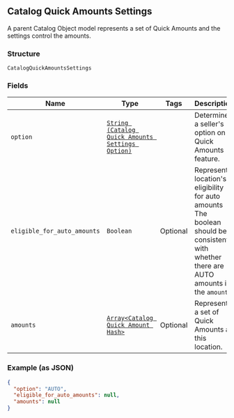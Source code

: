 ## Catalog Quick Amounts Settings

A parent Catalog Object model represents a set of Quick Amounts and the settings control the amounts.

### Structure

`CatalogQuickAmountsSettings`

### Fields

| Name | Type | Tags | Description |
|  --- | --- | --- | --- |
| `option` | [`String (Catalog Quick Amounts Settings Option)`](/doc/models/catalog-quick-amounts-settings-option.md) |  | Determines a seller's option on Quick Amounts feature. |
| `eligible_for_auto_amounts` | `Boolean` | Optional | Represents location's eligibility for auto amounts<br>The boolean should be consistent with whether there are AUTO amounts in the `amounts`. |
| `amounts` | [`Array<Catalog Quick Amount Hash>`](/doc/models/catalog-quick-amount.md) | Optional | Represents a set of Quick Amounts at this location. |

### Example (as JSON)

```json
{
  "option": "AUTO",
  "eligible_for_auto_amounts": null,
  "amounts": null
}
```

